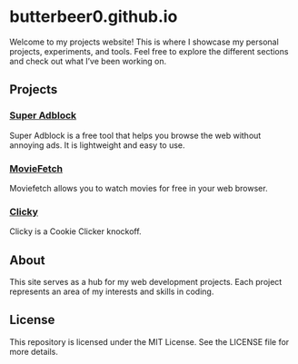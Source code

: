 # butterbeer0.github.io

Welcome to my projects website! This is where I showcase my personal projects, experiments, and tools. Feel free to explore the different sections and check out what I’ve been working on.

## Projects

### [Super Adblock](https://butterbeer0.github.io/superadblock)
Super Adblock is a free tool that helps you browse the web without annoying ads. It is lightweight and easy to use.

### [MovieFetch](https://butterbeer0.github.io/moviefetch)
Moviefetch allows you to watch movies for free in your web browser.

### [Clicky](https://butterbeer0.github.io/clicky)
Clicky is a Cookie Clicker knockoff.

## About
This site serves as a hub for my web development projects. Each project represents an area of my interests and skills in coding. 

## License
This repository is licensed under the MIT License. See the LICENSE file for more details.
